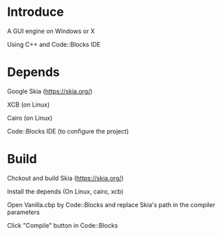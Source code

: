 # Introduce
A GUI engine on Windows or X

Using C++ and Code::Blocks IDE

# Depends
Google Skia (https://skia.org/)

XCB (on Linux)

Cairo (on Linux)

Code::Blocks IDE (to configure the project)
# Build
Chckout and build Skia (https://skia.org/)

Install the depends (On Linux, cairo, xcb)

Open Vanilla.cbp by Code::Blocks and replace Skia's path in the compiler parameters

Click "Compile" button in Code::Blocks
